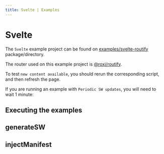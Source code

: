 ```yaml
---
title: Svelte | Examples
---
```


# Svelte

The `Svelte` example project can be found on [examples/svelte-routify](https://github.com/vite-pwa/vite-plugin-pwa/tree/main/examples/svelte-routify) package/directory.

The router used on this example project is [@roxi/routify](https://routify.dev/).

To test `new content available`, you should rerun the corresponding script, and then refresh the page.

If you are running an example with `Periodic SW updates`, you will need to wait 1 minute:
<HeuristicWorkboxWindow />

## Executing the examples

<RunExamples />

## generateSW

<ExamplesGenerateSW />

## injectManifest

<ExamplesInjectManifest />
